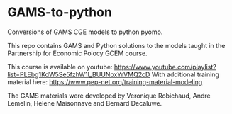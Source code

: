 # GAMS-to-python
Conversions of GAMS CGE models to python pyomo.

This repo contains GAMS and Python solutions to the models taught in the Partnership for Economic Polocy GCEM course.

This course is available on youtube: https://www.youtube.com/playlist?list=PLEbg1KdW5Se5fzhW1l_BUUNoxYrVMQ2cD
With additional training material here: https://www.pep-net.org/training-material-modeling

The GAMS materials were developed by Veronique Robichaud, Andre Lemelin,  Helene Maisonnave and Bernard Decaluwe.
